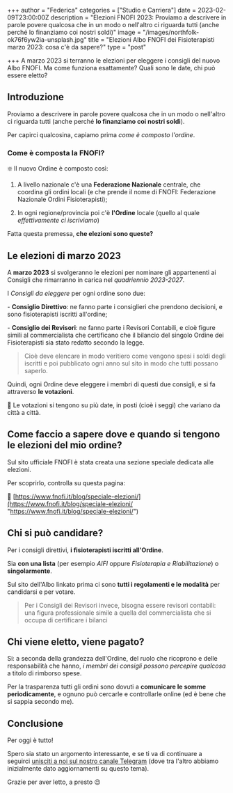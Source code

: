+++
author = "Federica"
categories = ["Studio e Carriera"]
date = 2023-02-09T23:00:00Z
description = "Elezioni FNOFI 2023: Proviamo a descrivere in parole povere qualcosa che in un modo o nell'altro ci riguarda tutti (anche perché lo finanziamo coi nostri soldi)"
image = "/images/northfolk-ok76f6yw2ia-unsplash.jpg"
title = "Elezioni Albo FNOFI dei Fisioterapisti marzo 2023: cosa c'è da sapere?"
type = "post"

+++
A marzo 2023 si terranno le elezioni per eleggere i consigli del nuovo Albo FNOFI. Ma come funziona esattamente? Quali sono le date, chi può essere eletto?

## Introduzione

Proviamo a descrivere in parole povere qualcosa che in un modo o nell'altro ci riguarda tutti (anche perché **lo finanziamo coi nostri soldi**).

Per capirci qualcosina, capiamo prima _come è composto l'ordine_.

### Come è composta la FNOFI?

❇️ Il nuovo Ordine è composto così: 

1) A livello nazionale c'è una **Federazione Nazionale** centrale, che coordina gli ordini locali (e che prende il nome di FNOFI: Federazione Nazionale Ordini Fisioterapisti); 

2) In ogni regione/provincia poi c'è **l'Ordine** locale (quello al quale _effettivamente ci iscriviamo_)

Fatta questa premessa, **che elezioni sono queste?**

## Le elezioni di marzo 2023

A **marzo 2023** si svolgeranno le elezioni per nominare gli appartenenti ai Consigli che rimarranno in carica nel _quadriennio 2023-2027_.

I _Consigli da eleggere_ per ogni ordine sono due:

\- **Consiglio Direttivo**: ne fanno parte i consiglieri che prendono decisioni, e sono fisioterapisti iscritti all'ordine;

\- **Consiglio dei Revisori**: ne fanno parte i Revisori Contabili, e cioè figure simili al commercialista che certificano che il bilancio del singolo Ordine dei Fisioterapisti sia stato redatto secondo la legge. 

> Cioè deve elencare in modo veritiero come vengono spesi i soldi degli iscritti e poi pubblicato ogni anno sul sito in modo che tutti possano saperlo.

Quindi, ogni Ordine deve eleggere i membri di questi due consigli, e si fa attraverso **le votazioni**.

📝 Le votazioni si tengono su più date, in posti (cioè i seggi) che variano da città a città.

## Come faccio a sapere dove e quando si tengono le elezioni del mio ordine?

Sul sito ufficiale FNOFI è stata creata una sezione speciale dedicata alle elezioni.

Per scoprirlo, controlla su questa pagina:

📲 [https://www.fnofi.it/blog/speciale-elezioni/](https://www.fnofi.it/blog/speciale-elezioni/ "https://www.fnofi.it/blog/speciale-elezioni/")

## Chi si può candidare?

Per i consigli direttivi, **i fisioterapisti iscritti all'Ordine**. 

Sia **con una lista** (per esempio _AIFI_ oppure _Fisioterapia e Riabilitazione_) o **singolarmente**.

Sul sito dell'Albo linkato prima ci sono **tutti i regolamenti e le modalità** per candidarsi e per votare.

> Per i Consigli dei Revisori invece, bisogna essere revisori contabili: una figura professionale simile a quella del commercialista che si occupa di certificare i bilanci

## Chi viene eletto, viene pagato?

Si: a seconda della grandezza dell'Ordine, del ruolo che ricoprono e delle responsabilità che hanno, _i membri dei consigli possono percepire qualcosa_ a titolo di rimborso spese.

Per la trasparenza tutti gli ordini sono dovuti a **comunicare le somme periodicamente**, e ognuno può cercarle e controllarle online (ed è bene che si sappia secondo me).

## Conclusione

Per oggi è tutto!

Spero sia stato un argomento interessante, e se ti va di continuare a seguirci [unisciti a noi sul nostro canale Telegram](https://t.me/fisioterapisti_official "Fisioterapisti Official | Telegram") (dove tra l'altro abbiamo inizialmente dato aggiornamenti su questo tema).

Grazie per aver letto, a presto 😉